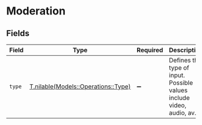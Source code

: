 # Moderation


## Fields

| Field                                                                  | Type                                                                   | Required                                                               | Description                                                            | Example                                                                |
| ---------------------------------------------------------------------- | ---------------------------------------------------------------------- | ---------------------------------------------------------------------- | ---------------------------------------------------------------------- | ---------------------------------------------------------------------- |
| `type`                                                                 | [T.nilable(Models::Operations::Type)](../../models/operations/type.md) | :heavy_minus_sign:                                                     | Defines the type of input. Possible values include video, audio, av.<br/> | video                                                                  |